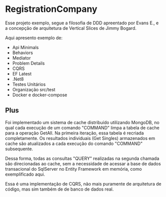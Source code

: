 # RegistrationCompany
Esse projeto exemplo, segue a filosofia de DDD apreentado por Evans E., e a concepção de arquitetura de Vertical Slices de Jimmy Bogard.

Aqui apresento exemplo de:
- Api Minimals
- Behaviors
- Mediator
- Problem Details
- CQRS
- EF Latest
- .Net8
- Testes Unitários
- Organização src/test
- Docker e docker-compose

## Plus
Foi implementado um sistema de cache distribuído utilizando MongoDB, no qual cada execução de um comando "COMMAND" limpa a tabela de cache para a operação GetAll. Na primeira iteração, essa tabela é recriada completamente. Os resultados individuais (Get Singles) armazenados em cache são atualizados a cada execução do comando "COMMAND" subsequente.

Dessa forma, todas as consultas "QUERY" realizadas na segunda chamada são direcionadas ao cache, sem a necessidade de acessar a base de dados transacional do SqlServer no Entity Framework em memória, como exemplificado aqui.

Essa é uma implementação de CQRS, não mais puramente de arquitetura de código, mas sim também de de banco de dados real.
